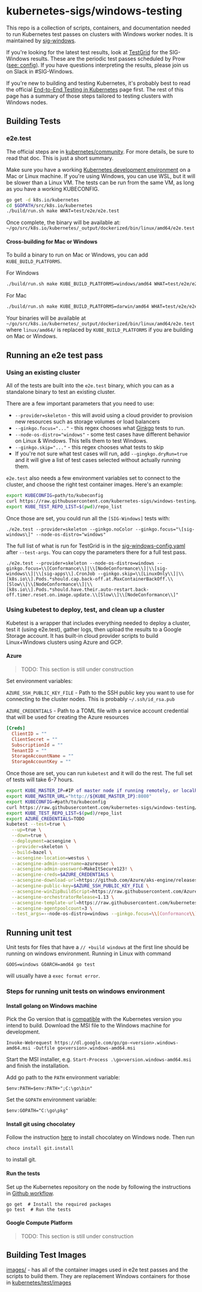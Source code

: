 # kubernetes-sigs/windows-testing

This repo is a collection of scripts, containers, and documentation needed to run Kubernetes test passes on clusters with Windows worker nodes. It is maintained by [sig-windows](https://github.com/kubernetes/community/tree/master/sig-windows).


If you're looking for the latest test results, look at [TestGrid](https://testgrid.k8s.io/sig-windows) for the SIG-Windows results. These are the periodic test passes scheduled by Prow ([see: config](https://github.com/kubernetes/test-infra/blob/master/config/jobs/kubernetes-sigs/sig-windows/sig-windows-config.yaml)). If you have questions interpreting the results, please join us on Slack in #SIG-Windows.


If you're new to building and testing Kubernetes, it's probably best to read the official [End-to-End Testing in Kubernetes](https://github.com/kubernetes/community/blob/master/contributors/devel/sig-testing/e2e-tests.md) page first. The rest of this page has a summary of those steps tailored to testing clusters with Windows nodes.


## Building Tests

### e2e.test

The official steps are in [kubernetes/community](https://github.com/kubernetes/community/blob/master/contributors/devel/sig-testing/e2e-tests.md#building-kubernetes-and-running-the-tests). For more details, be sure to read that doc. This is just a short summary.

Make sure you have a working [Kubernetes development environment](https://github.com/kubernetes/community/blob/master/contributors/devel/development.md) on a Mac or Linux machine. If you're using Windows, you can use WSL, but it will be slower than a Linux VM. The tests can be run from the same VM, as long as you have a working KUBECONFIG.

```bash
go get -d k8s.io/kubernetes
cd $GOPATH/src/k8s.io/kubernetes
./build/run.sh make WHAT=test/e2e/e2e.test
```
Once complete, the binary will be available at: `~/go/src/k8s.io/kubernetes/_output/dockerized/bin/linux/amd64/e2e.test`

#### Cross-building for Mac or Windows

To build a binary to run on Mac or Windows, you can add `KUBE_BUILD_PLATFORMS`.

For Windows
```bash
./build/run.sh make KUBE_BUILD_PLATFORMS=windows/amd64 WHAT=test/e2e/e2e.test
```

For Mac
```bash
./build/run.sh make KUBE_BUILD_PLATFORMS=darwin/amd64 WHAT=test/e2e/e2e.test
```

Your binaries will be available at `~/go/src/k8s.io/kubernetes/_output/dockerized/bin/linux/amd64/e2e.test` where `linux/amd64/` is replaced by `KUBE_BUILD_PLATFORMS` if you are building on Mac or Windows.


## Running an e2e test pass


### Using an existing cluster

All of the tests are built into the `e2e.test` binary, which you can as a standalone binary to test an existing cluster.

There are a few important parameters that you need to use:

- `--provider=skeleton` - this will avoid using a cloud provider to provision new resources such as storage volumes or load balancers
- `--ginkgo.focus="..."` - this regex chooses what [Ginkgo](http://onsi.github.io/ginkgo/) tests to run.
- `--node-os-distro="windows"` - some test cases have different behavior on Linux & Windows. This tells them to test Windows.
- `--ginkgo.skip="..."` - this regex chooses what tests to skip
- If you're not sure what test cases will run, add `--gingkgo.dryRun=true` and it will give a list of test cases selected without actually running them.

`e2e.test` also needs a few environment variables set to connect to the cluster, and choose the right test container images. Here's an example:

```bash
export KUBECONFIG=path/to/kubeconfig
curl https://raw.githubusercontent.com/kubernetes-sigs/windows-testing/master/images/image-repo-list-ws2019 -o repo_list
export KUBE_TEST_REPO_LIST=$(pwd)/repo_list
```

Once those are set, you could run all the `[SIG-Windows]` tests with:

```
./e2e.test --provider=skeleton --ginkgo.noColor --ginkgo.focus="\[sig-windows\]" --node-os-distro="windows"
```

The full list of what is run for TestGrid is in the [sig-windows-config.yaml](https://github.com/kubernetes/test-infra/blob/master/config/jobs/kubernetes-sigs/sig-windows/sig-windows-config.yaml) after `--test-args`. You can copy the parameters there for a full test pass.

```
./e2e.test --provider=skeleton --node-os-distro=windows --ginkgo.focus=\\[Conformance\\]|\\[NodeConformance\\]|\\[sig-windows\\]|\\[sig-apps\\].CronJob --ginkgo.skip=\\[LinuxOnly\\]|\\[k8s.io\\].Pods.*should.cap.back-off.at.MaxContainerBackOff.\\[Slow\\]\\[NodeConformance\\]|\\[k8s.io\\].Pods.*should.have.their.auto-restart.back-off.timer.reset.on.image.update.\\[Slow\\]\\[NodeConformance\\]"
```

### Using kubetest to deploy, test, and clean up a cluster

Kubetest is a wrapper that includes everything needed to deploy a cluster, test it (using e2e.test), gather logs, then upload the results to a Google Storage account. It has built-in cloud provider scripts to build Linux+Windows clusters using Azure and GCP.


#### Azure

> TODO: This section is still under construction

Set environment variables:

`AZURE_SSH_PUBLIC_KEY_FILE` - Path to the SSH public key you want to use for connecting to the cluster nodes. This is probably `~/.ssh/id_rsa.pub`

`AZURE_CREDENTIALS` - Path to a TOML file with a service account credential that will be used for creating the Azure resources

```toml
[Creds]
  ClientID = ""
  ClientSecret = ""
  SubscriptionId = ""
  TenantID = ""
  StorageAccountName = ""
  StorageAccountKey = ""
```

Once those are set, you can run `kubetest` and it will do the rest. The full set of tests will take 6-7 hours.

```bash
export KUBE_MASTER_IP=#IP of master node if running remotely, or localhost if running on master node
export KUBE_MASTER_URL="http://${KUBE_MASTER_IP}:8080"
export KUBECONFIG=#path/to/kubeconfig
curl https://raw.githubusercontent.com/kubernetes-sigs/windows-testing/master/images/image-repo-list-ws2019 -o repo_list
export KUBE_TEST_REPO_LIST=$(pwd)/repo_list
export AZURE_CREDENTIALS=TODO
kubetest --test=true \
  --up=true \
  --down=true \
  --deployment=acsengine \
  --provider=skeleton \
  --build=bazel \
  --acsengine-location=westus \
  --acsengine-admin-username=azureuser \
  --acsengine-admin-password=MakeItSecure123! \
  --acsengine-creds=$AZURE_CREDENTIALS \
  --acsengine-download-url=https://github.com/Azure/aks-engine/releases/download/v0.30.0/aks-engine-v0.30.0-linux-amd64.tar.gz \
  --acsengine-public-key=$AZURE_SSH_PUBLIC_KEY_FILE \
  --acsengine-winZipBuildScript=https://raw.githubusercontent.com/Azure/acs-engine/master/scripts/build-windows-k8s.sh \
  --acsengine-orchestratorRelease=1.13 \
  --acsengine-template-url=https://raw.githubusercontent.com/kubernetes-sigs/windows-testing/master/job-templates/kubernetes_release.json \
  --acsengine-agentpoolcount=3 \
  --test_args=--node-os-distro=windows --ginkgo.focus=\\[Conformance\\]|\\[NodeConformance\\]|\\[sig-windows\\]|\\[sig-apps\\].CronJob --ginkgo.skip=\\[LinuxOnly\\]|\\[k8s.io\\].Pods.*should.cap.back-off.at.MaxContainerBackOff.\\[Slow\\]\\[NodeConformance\\]|\\[k8s.io\\].Pods.*should.have.their.auto-restart.back-off.timer.reset.on.image.update.\\[Slow\\]\\[NodeConformance\\]
```

## Running unit test

Unit tests for files that have a `// +build windows` at the first line should be
running on windows environment. Running in Linux with command

```
GOOS=windows GOARCH=amd64 go test
```

will usually have a `exec format error`.

### Steps for running unit tests on windows environment

#### Install golang on Windows machine

Pick the Go version that is [compatible](https://github.com/kubernetes/community/blob/master/contributors/devel/development.md)
with the Kubernetes version you intend to build. Download the MSI file to the Windows machine for development.

```
Invoke-Webrequest https://dl.google.com/go/go-<version>.windows-amd64.msi -Outfile go<version>.windows-amd64.msi
```

Start the MSI installer, e.g. `Start-Process .\go<version.windows-amd64.msi` and finish the installation.

Add go path to the `PATH` environment variable:

```
$env:PATH=$env:PATH+";C:\go\bin"
```

Set the `GOPATH` environment variable:

```
$env:GOPATH="C:\go\pkg"
```

#### Install git using chocolatey

Follow the instruction [here](https://chocolatey.org/install) to install
chocolatey on Windows node. Then run

```
choco install git.install
```

to install git.

#### Run the tests

Set up the Kubernetes repository on the node by following the instructions in
[Github workflow](https://github.com/kubernetes/community/blob/master/contributors/guide/github-workflow.md).

```
go get  # Install the required packages
go test  # Run the tests
```

#### Google Compute Platform

> TODO: This section is still under construction

## Building Test Images

[images/](images/README.md) - has all of the container images used in e2e test passes and the scripts to build them. They are replacement Windows containers for those in [kubernetes/test/images](https://github.com/kubernetes/kubernetes/tree/master/test/images)
